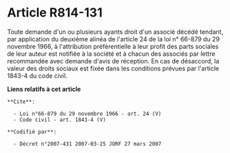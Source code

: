 # Article R814-131

Toute demande d'un ou plusieurs ayants droit d'un associé décédé tendant, par application du deuxième alinéa de l'article 24
de la loi n° 66-879 du 29 novembre 1966, à l'attribution préférentielle à leur profit des parts sociales de leur auteur est
notifiée à la société et à chacun des associés par lettre recommandée avec demande d'avis de réception. En cas de désaccord,
la valeur des droits sociaux est fixée dans les conditions prévues par l'article 1843-4 du code civil.

**Liens relatifs à cet article**

	**Cite**:

	  - Loi n°66-879 du 29 novembre 1966 - art. 24 (V)
	  - Code civil - art. 1843-4 (V)

	**Codifié par**:

	  - Décret n°2007-431 2007-03-25 JORF 27 mars 2007

